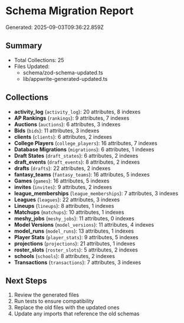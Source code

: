# Schema Migration Report

Generated: 2025-09-03T09:36:22.859Z

## Summary

- Total Collections: 25
- Files Updated:
  - schema/zod-schema-updated.ts
  - lib/appwrite-generated-updated.ts

## Collections

- **activity_log** (`activity_log`): 20 attributes, 8 indexes
- **AP Rankings** (`rankings`): 9 attributes, 7 indexes
- **Auctions** (`auctions`): 6 attributes, 3 indexes
- **Bids** (`bids`): 11 attributes, 3 indexes
- **clients** (`clients`): 6 attributes, 2 indexes
- **College Players** (`college_players`): 16 attributes, 7 indexes
- **Database Migrations** (`migrations`): 6 attributes, 1 indexes
- **Draft States** (`draft_states`): 6 attributes, 2 indexes
- **draft_events** (`draft_events`): 8 attributes, 2 indexes
- **drafts** (`drafts`): 22 attributes, 2 indexes
- **fantasy_teams** (`fantasy_teams`): 16 attributes, 5 indexes
- **Games** (`games`): 16 attributes, 5 indexes
- **invites** (`invites`): 9 attributes, 2 indexes
- **league_memberships** (`league_memberships`): 7 attributes, 3 indexes
- **Leagues** (`leagues`): 22 attributes, 3 indexes
- **Lineups** (`lineups`): 8 attributes, 1 indexes
- **Matchups** (`matchups`): 10 attributes, 1 indexes
- **meshy_jobs** (`meshy_jobs`): 11 attributes, 0 indexes
- **Model Versions** (`model_versions`): 11 attributes, 4 indexes
- **model_runs** (`model_runs`): 13 attributes, 1 indexes
- **Player Stats** (`player_stats`): 9 attributes, 5 indexes
- **projections** (`projections`): 21 attributes, 1 indexes
- **roster_slots** (`roster_slots`): 5 attributes, 2 indexes
- **schools** (`schools`): 8 attributes, 2 indexes
- **Transactions** (`transactions`): 7 attributes, 3 indexes

## Next Steps

1. Review the generated files
2. Run tests to ensure compatibility
3. Replace the old files with the updated ones
4. Update any imports that reference the old schemas
